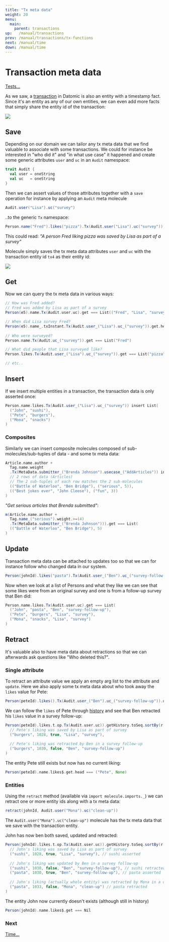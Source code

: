 ```yaml
---
title: "Tx meta data"
weight: 20
menu:
  main:
    parent: transactions
up:   /manual/transactions
prev: /manual/transactions/tx-functions
next: /manual/time
down: /manual/time
---
```


# Transaction meta data

[Tests...](https://github.com/scalamolecule/molecule/blob/master/coretests/src/test/scala/molecule/coretests/transaction/TxMetaData.scala) 


As we saw, a [transaction](/manual/transactions/) in Datomic is also an entity with a timestamp fact. Since it's an entity as
any of our own entities, we can even add more facts that simply share the entity id of the transaction:

![](/img/transactions/2.jpg)

## Save

Depending on our domain we can tailor any tx meta data that we find valuable to associate with some transactions. 
We could for instance be interested in "who did it" and "in what use case" it happened and create some generic attributes
 `user` and `uc` in an `Audit` namespace:

```scala
trait Audit {
  val user = oneString
  val uc   = oneString
}
```
Then we can assert values of those attributes together with a `save` operation for instance by applying an `Audit` meta molecule 

```scala
Audit.user("Lisa").uc("survey")
```

..to the generic `Tx` namespace:


```scala
Person.name("Fred").likes("pizza").Tx(Audit.user("Lisa").uc("survey")).save
```
This could read: _"A person Fred liking pizza was saved by Lisa as part of a survey"_


Molecule simply saves the tx meta data attributes `user` and `uc` with the transaction entity id `tx4` as their entity id:

![](/img/transactions/5.jpg)



## Get

Now we can query the tx meta data in various ways:

```scala
// How was Fred added?
// Fred was added by Lisa as part of a survey
Person(e5).name.Tx(Audit.user.uc).get === List(("Fred", "Lisa", "survey"))

// When did Lisa survey Fred?
Person(e5).name_.txInstant.Tx(Audit.user_("Lisa").uc_("survey")).get.head === dateX
  
// Who were surveyed?  
Person.name.Tx(Audit.uc_("survey")).get === List("Fred")

// What did people that Lisa surveyed like? 
Person.likes.Tx(Audit.user_("Lisa").uc_("survey")).get === List("pizza")

// etc..
```



## Insert

If we insert multiple entities in a transaction, the transaction data is only asserted once:

```scala
Person.name.likes.Tx(Audit.user_("Lisa").uc_("survey")) insert List(
  ("John", "sushi"),
  ("Pete", "burgers"),
  ("Mona", "snacks")
)
```


### Composites

Similarly we can insert composite molecules composed of sub-molecules/sub-tuples of data - and some tx meta data:

```scala
Article.name.author + 
  Tag.name.weight
  .Tx(MetaData.submitter_("Brenda Johnson").usecase_("AddArticles")) insert List(
  // 2 rows of data (Articles) 
  // The 2 sub-tuples of each row matches the 2 sub-molecules
  (("Battle of Waterloo", "Ben Bridge"), ("serious", 5)),
  (("Best jokes ever", "John Cleese"), ("fun", 3))
)
```
_"Get serious articles that Brenda submitted"_:
```scala
m(Article.name.author + 
  Tag.name_("serious").weight.>=(4)
  .Tx(MetaData.submitter_("Brenda Johnson"))).get === List(
  (("Battle of Waterloo", "Ben Bridge"), 5)
)
```



## Update

Transaction meta data can be attached to updates too so that we can for instance follow who changed data in our system.
```scala
Person(johnId).likes("pasta").Tx(Audit.user_("Ben").uc_("survey-follow-up")).update
```
Now when we look at a list of Persons and what they like we can see that some likes were from an original survey and one is 
from a follow-up survey that Ben did:

```scala
Person.name.likes.Tx(Audit.user.uc).get === List(
  ("John", "pasta", "Ben", "survey-follow-up"),
  ("Pete", "burgers", "Lisa", "survey"),
  ("Mona", "snacks", "Lisa", "survey")
)
```


## Retract
It's valuable also to have meta data about retractions so that we can afterwards ask questions like "Who deleted this?". 

### Single attribute

To retract an attribute value we apply an empty arg list to the attribute and `update`. Here we also apply some tx meta data
about who took away the `likes` value for Pete:
```scala
Person(peteId).likes().Tx(Audit.user_("Ben").uc_("survey-follow-up")).update
```
We can follow the `likes` of Pete through [history](/manual/time/history/) and see that Ben retracted his `likes` value in a survey follow-up:
```scala
Person(peteId).likes.t.op.Tx(Audit.user.uc)).getHistory.toSeq.sortBy(r => (r._2, r._3)) === List(
  // Pete's liking was saved by Lisa as part of survey
  ("burgers", 1028, true, "Lisa", "survey"),
  
  // Pete's liking was retracted by Ben in a survey follow-up
  ("burgers", 1030, false, "Ben", "survey-follow-up")
)
```
The entity Pete still exists but now has no current liking:

```scala
Person(peteId).name.likes$.get.head === ("Pete", None) 
```

### Entities

Using the `retract` method 
(available via `import molecule.imports._`) we can retract one or more entity ids along with a tx meta data:


```scala
retract(johnId, Audit.user("Mona").uc("clean-up"))
```
The `Audit.user("Mona").uc("clean-up")` molecule has the tx meta data that we save with the transaction entity.
 
John has now ben both saved, updated and retracted:

```scala
Person(johnId).likes.t.op.Tx(Audit.user.uc)).getHistory.toSeq.sortBy(r => (r._2, r._3)) === List(
  // John's liking was saved by Lisa as part of survey
  ("sushi", 1028, true, "Lisa", "survey"), // sushi asserted
  
  // John's liking was updated by Ben in a survey follow-up
  ("sushi", 1030, false, "Ben", "survey-follow-up"), // sushi retracted
  ("pasta", 1030, true, "Ben", "survey-follow-up"), // pasta asserted
  
  // John's liking (actually whole entity) was retracted by Mona in a clean-up
  ("pasta", 1033, false, "Mona", "clean-up") // pasta retracted
)
```

The entity John now currently doesn't exists (although still in history)
```scala
Person(johnId).name.likes$.get === Nil 
```


### Next

[Time...](/manual/time)